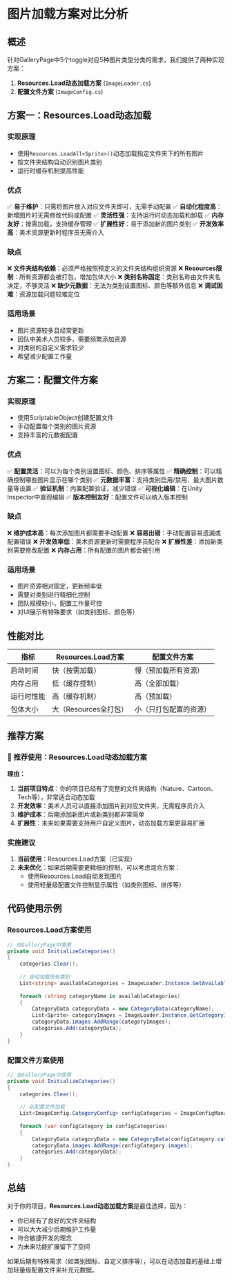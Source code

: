 # 图片加载方案对比分析

## 概述

针对GalleryPage中5个toggle对应5种图片类型分类的需求，我们提供了两种实现方案：

1. **Resources.Load动态加载方案** (`ImageLoader.cs`)
2. **配置文件方案** (`ImageConfig.cs`)

## 方案一：Resources.Load动态加载

### 实现原理
- 使用`Resources.LoadAll<Sprite>()`动态加载指定文件夹下的所有图片
- 按文件夹结构自动识别图片类别
- 运行时缓存机制提高性能

### 优点
✅ **易于维护**：只需将图片放入对应文件夹即可，无需手动配置
✅ **自动化程度高**：新增图片时无需修改代码或配置
✅ **灵活性强**：支持运行时动态加载和卸载
✅ **内存友好**：按需加载，支持缓存管理
✅ **扩展性好**：易于添加新的图片类别
✅ **开发效率高**：美术资源更新时程序员无需介入

### 缺点
❌ **文件夹结构依赖**：必须严格按照预定义的文件夹结构组织资源
❌ **Resources限制**：所有资源都会被打包，增加包体大小
❌ **类别名称固定**：类别名称由文件夹名决定，不够灵活
❌ **缺少元数据**：无法为类别设置图标、颜色等额外信息
❌ **调试困难**：资源加载问题较难定位

### 适用场景
- 图片资源较多且经常更新
- 团队中美术人员较多，需要频繁添加资源
- 对类别的自定义需求较少
- 希望减少配置工作量

## 方案二：配置文件方案

### 实现原理
- 使用ScriptableObject创建配置文件
- 手动配置每个类别的图片资源
- 支持丰富的元数据配置

### 优点
✅ **配置灵活**：可以为每个类别设置图标、颜色、排序等属性
✅ **精确控制**：可以精确控制哪些图片显示在哪个类别
✅ **元数据丰富**：支持类别启用/禁用、最大图片数量等设置
✅ **验证机制**：内置配置验证，减少错误
✅ **可视化编辑**：在Unity Inspector中直观编辑
✅ **版本控制友好**：配置文件可以纳入版本控制

### 缺点
❌ **维护成本高**：每次添加图片都需要手动配置
❌ **容易出错**：手动配置容易遗漏或配置错误
❌ **开发效率低**：美术资源更新时需要程序员配合
❌ **扩展性差**：添加新类别需要修改配置
❌ **内存占用**：所有配置的图片都会被引用

### 适用场景
- 图片资源相对固定，更新频率低
- 需要对类别进行精细化控制
- 团队规模较小，配置工作量可控
- 对UI展示有特殊要求（如类别图标、颜色等）

## 性能对比

| 指标 | Resources.Load方案 | 配置文件方案 |
|------|-------------------|-------------|
| 启动时间 | 快（按需加载） | 慢（预加载所有资源） |
| 内存占用 | 低（缓存控制） | 高（全部加载） |
| 运行时性能 | 高（缓存机制） | 高（预加载） |
| 包体大小 | 大（Resources全打包） | 小（只打包配置的资源） |

## 推荐方案

### 🎯 推荐使用：Resources.Load动态加载方案

**理由：**
1. **当前项目特点**：你的项目已经有了完整的文件夹结构（Nature、Cartoon、Tech等），非常适合动态加载
2. **开发效率**：美术人员可以直接添加图片到对应文件夹，无需程序员介入
3. **维护成本**：后期添加新图片或新类别都非常简单
4. **扩展性**：未来如果需要支持用户自定义图片，动态加载方案更容易扩展

### 实施建议

1. **当前使用**：Resources.Load方案（已实现）
2. **未来优化**：如果后期需要更精细的控制，可以考虑混合方案：
   - 使用Resources.Load自动发现图片
   - 使用轻量级配置文件控制显示属性（如类别图标、排序等）

## 代码使用示例

### Resources.Load方案使用
```csharp
// 在GalleryPage中使用
private void InitializeCategories()
{
    categories.Clear();
    
    // 自动加载所有类别
    List<string> availableCategories = ImageLoader.Instance.GetAvailableCategories();
    
    foreach (string categoryName in availableCategories)
    {
        CategoryData categoryData = new CategoryData(categoryName);
        List<Sprite> categoryImages = ImageLoader.Instance.GetCategoryImages(categoryName);
        categoryData.images.AddRange(categoryImages);
        categories.Add(categoryData);
    }
}
```

### 配置文件方案使用
```csharp
// 在GalleryPage中使用
private void InitializeCategories()
{
    categories.Clear();
    
    // 从配置文件加载
    List<ImageConfig.CategoryConfig> configCategories = ImageConfigManager.Instance.GetEnabledCategories();
    
    foreach (var configCategory in configCategories)
    {
        CategoryData categoryData = new CategoryData(configCategory.categoryName);
        categoryData.images.AddRange(configCategory.images);
        categories.Add(categoryData);
    }
}
```

## 总结

对于你的项目，**Resources.Load动态加载方案**是最佳选择，因为：
- 你已经有了良好的文件夹结构
- 可以大大减少后期维护工作量
- 符合敏捷开发的理念
- 为未来功能扩展留下了空间

如果后期有特殊需求（如类别图标、自定义排序等），可以在动态加载的基础上增加轻量级配置文件来补充元数据。